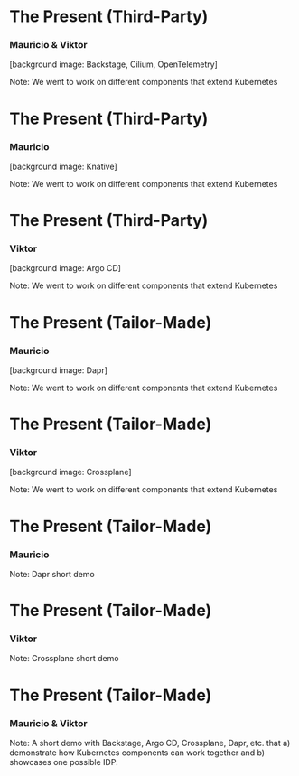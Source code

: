 # The Present (Third-Party)

### Mauricio & Viktor

[background image: Backstage, Cilium, OpenTelemetry]

Note:
We went to work on different components that extend Kubernetes


# The Present (Third-Party)

### Mauricio

[background image: Knative]

Note:
We went to work on different components that extend Kubernetes


# The Present (Third-Party)

### Viktor

[background image: Argo CD]

Note:
We went to work on different components that extend Kubernetes


# The Present (Tailor-Made)

### Mauricio

[background image: Dapr]

Note:
We went to work on different components that extend Kubernetes


# The Present (Tailor-Made)

### Viktor

[background image: Crossplane]

Note:
We went to work on different components that extend Kubernetes


# The Present (Tailor-Made)

### Mauricio

Note:
Dapr short demo


# The Present (Tailor-Made)

### Viktor

Note:
Crossplane short demo


# The Present (Tailor-Made)

### Mauricio & Viktor

Note:
A short demo with Backstage, Argo CD, Crossplane, Dapr, etc. that a) demonstrate how Kubernetes components can work together and b) showcases one possible IDP.
